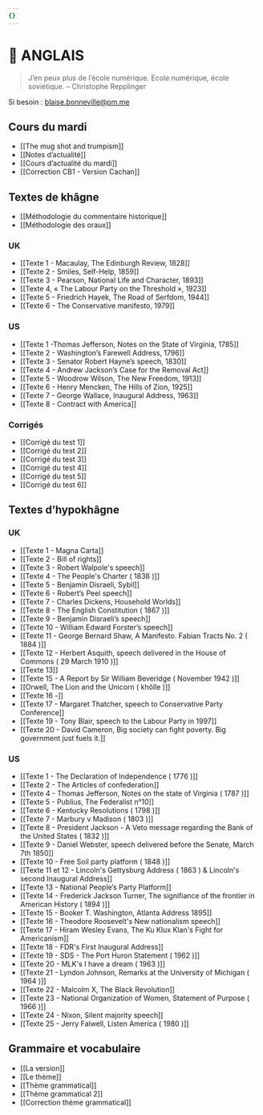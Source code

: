 ```yaml
---
{}
---
```

# 💂 ANGLAIS

>  J’en peux plus de l’école numérique. Ecole numérique, école soviétique. – Christophe Repplinger 

Si besoin : blaise.bonneville@pm.me 
## Cours du mardi

- [[The mug shot and trumpism]]
- [[Notes d’actualité]] 
- [[Cours d’actualité du mardi]] 
- [[Correction CB1 - Version Cachan]] 

## Textes de khâgne 

- [[Méthodologie du commentaire historique]] 
- [[Méthodologie des oraux]]  
### UK

- [[Texte 1 - Macaulay, The Edinburgh Review, 1828]] 
- [[Texte 2 - Smiles, Self-Help, 1859]] 
- [[Texte 3 - Pearson, National Life and Character, 1893]] 
- [[Texte 4, « The Labour Party on the Threshold », 1923]] 
- [[Texte 5 - Friedrich Hayek, The Road of Serfdom, 1944]] 
- [[Texte 6 - The Conservative manifesto, 1979]] 

### US 

- [[Texte 1 -Thomas Jefferson, Notes on the State of Virginia, 1785]] 
- [[Texte 2 - Washington’s Farewell Address, 1796]]   
- [[Texte 3 - Senator Robert Hayne’s speech, 1830]] 
- [[Texte 4 - Andrew Jackson’s Case for the Removal Act]] 
- [[Texte 5 - Woodrow Wilson, The New Freedom, 1913]] 
- [[Texte 6 - Henry Mencken, The Hills of Zion, 1925]] 
- [[Texte 7 - George Wallace, Inaugural Address, 1963]]
- [[Texte 8 - Contract with America]]

### Corrigés

- [[Corrigé du test 1]] 
- [[Corrigé du test 2]] 
- [[Corrigé du test 3]] 
- [[Corrigé du test 4]] 
- [[Corrigé du test 5]] 
- [[Corrigé du test 6]] 

## Textes d’hypokhâgne

### UK

- [[Texte 1 - Magna Carta]]
- [[Texte 2 - Bill of rights]]
- [[Texte 3 - Robert Walpole's speech]]
- [[Texte 4 - The People's Charter ( 1838 )]]
- [[Texte 5 - Benjamin Disraeli, Sybil]] 
- [[Texte 6 - Robert’s Peel speech]]
- [[Texte 7 - Charles Dickens, Household Worlds]] 
- [[Texte 8 - The English Constitution ( 1867 )]] 
- [[Texte 9 - Benjamin Disraeli’s speech]] 
- [[Texte 10 - William Edward Forster’s speech]] 
- [[Texte 11 - George Bernard Shaw, A Manifesto. Fabian Tracts No. 2 ( 1884 )]]
- [[Texte 12 - Herbert Asquith, speech delivered in the House of Commons ( 29 March 1910 )]]
- [[Texte 13]] 
- [[Texte 15 - A Report by Sir William Beveridge ( November 1942 )]]
- [[Orwell, The Lion and the Unicorn ( khôlle )]] 
- [[Texte 16 -]] 
- [[Texte 17 - Margaret Thatcher, speech to Conservative Party Conference]] 
- [[Texte 19 - Tony Blair, speech to the Labour Party in 1997]] 
- [[Texte 20 - David Cameron, Big society can fight poverty. Big government just fuels it.]] 

### US

- [[Texte 1 - The Declaration of Independence ( 1776 )]]
- [[Texte 2 - The Articles of confederation]] 
- [[Texte 4 - Thomas Jefferson, Notes on the state of Virginia ( 1787 )]] 
- [[Texte 5 - Publius, The Federalist n°10]]
- [[Texte 6 - Kentucky Resolutions ( 1798 )]]
- [[Texte 7 - Marbury v Madison ( 1803 )]] 
- [[Texte 8 - President Jackson - A Veto message regarding the Bank of the United States ( 1832 )]] 
- [[Texte 9 - Daniel Webster, speech delivered before the Senate, March 7th 1850]]
- [[Texte 10 - Free Soil party platform ( 1848 )]]
- [[Texte 11 et 12 - Lincoln's Gettysburg Address ( 1863 ) & Lincoln's second Inaugural Address]]
- [[Texte 13 - National People’s Party Platform]] 
- [[Texte 14 - Frederick Jackson Turner, The signifiance of the frontier in American History ( 1894 )]]
- [[Texte 15 - Booker T. Washington, Atlanta Address 1895]] 
- [[Texte 16 - Theodore Roosevelt's New nationalism speech]] 
- [[Texte 17 - Hiram Wesley Evans, The Ku Klux Klan's Fight for Americanism]] 
- [[Texte 18 - FDR's First Inaugural Address]]
- [[Texte 19 - SDS - The Port Huron Statement ( 1962 )]]
- [[Texte 20 - MLK's I have a dream ( 1963 )]]
- [[Texte 21 - Lyndon Johnson, Remarks at the University of Michigan ( 1964 )]] 
- [[Texte 22 - Malcolm X, The Black Revolution]]
- [[Texte 23 - National Organization of Women, Statement of Purpose ( 1966 )]] 
- [[Texte 24 - Nixon, Silent majority speech]] 
- [[Texte 25 - Jerry Falwell, Listen America ( 1980 )]] 
## Grammaire et vocabulaire 
 
 - [[La version]] 
- [[Le thème]] 
- [[Thème grammatical]]
- [[Thème grammatical 2]]
- [[Correction thème grammatical]]
